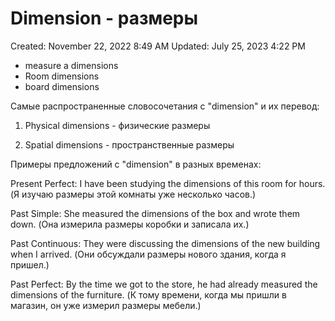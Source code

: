 # Dimension - размеры

Created: November 22, 2022 8:49 AM
Updated: July 25, 2023 4:22 PM

- measure a dimensions
- Room dimensions
- board dimensions

Самые распространенные словосочетания с "dimension" и их перевод:

1. Physical dimensions - физические размеры

2. Spatial dimensions - пространственные размеры

Примеры предложений с "dimension" в разных временах:

Present Perfect: I have been studying the dimensions of this room for hours. (Я изучаю размеры этой комнаты уже несколько часов.)

Past Simple: She measured the dimensions of the box and wrote them down. (Она измерила размеры коробки и записала их.)

Past Continuous: They were discussing the dimensions of the new building when I arrived. (Они обсуждали размеры нового здания, когда я пришел.)

Past Perfect: By the time we got to the store, he had already measured the dimensions of the furniture. (К тому времени, когда мы пришли в магазин, он уже измерил размеры мебели.)